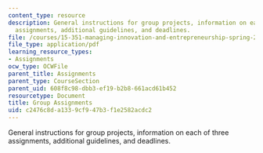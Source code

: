 ```yaml
---
content_type: resource
description: General instructions for group projects, information on each of three
  assignments, additional guidelines, and deadlines.
file: /courses/15-351-managing-innovation-and-entrepreneurship-spring-2008/c2476c8da1339cf947b3f1e2582acdc2_group.pdf
file_type: application/pdf
learning_resource_types:
- Assignments
ocw_type: OCWFile
parent_title: Assignments
parent_type: CourseSection
parent_uid: 608f8c98-dbb3-ef19-b2b8-661acd61b452
resourcetype: Document
title: Group Assignments
uid: c2476c8d-a133-9cf9-47b3-f1e2582acdc2
---
```

General instructions for group projects, information on each of three assignments, additional guidelines, and deadlines.

